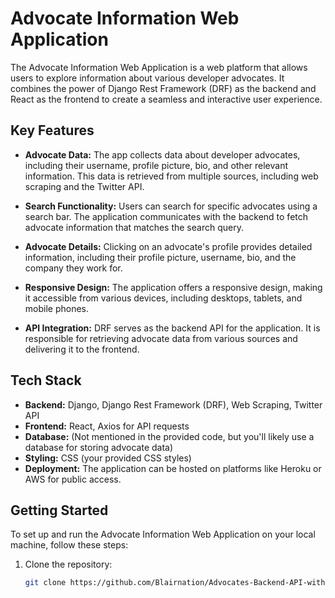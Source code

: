 # Advocate Information Web Application

The Advocate Information Web Application is a web platform that allows users to explore information about various developer advocates. It combines the power of Django Rest Framework (DRF) as the backend and React as the frontend to create a seamless and interactive user experience.

## Key Features

- **Advocate Data:** The app collects data about developer advocates, including their username, profile picture, bio, and other relevant information. This data is retrieved from multiple sources, including web scraping and the Twitter API.

- **Search Functionality:** Users can search for specific advocates using a search bar. The application communicates with the backend to fetch advocate information that matches the search query.

- **Advocate Details:** Clicking on an advocate's profile provides detailed information, including their profile picture, username, bio, and the company they work for.

- **Responsive Design:** The application offers a responsive design, making it accessible from various devices, including desktops, tablets, and mobile phones.

- **API Integration:** DRF serves as the backend API for the application. It is responsible for retrieving advocate data from various sources and delivering it to the frontend.

## Tech Stack

- **Backend:** Django, Django Rest Framework (DRF), Web Scraping, Twitter API
- **Frontend:** React, Axios for API requests
- **Database:** (Not mentioned in the provided code, but you'll likely use a database for storing advocate data)
- **Styling:** CSS (your provided CSS styles)
- **Deployment:** The application can be hosted on platforms like Heroku or AWS for public access.

## Getting Started

To set up and run the Advocate Information Web Application on your local machine, follow these steps:

1. Clone the repository:
   ```bash
   git clone https://github.com/Blairnation/Advocates-Backend-API-with-DRF.git
